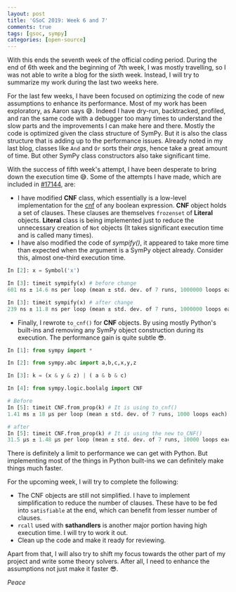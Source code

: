 ```yaml
---
layout: post
title: 'GSoC 2019: Week 6 and 7'
comments: true
tags: [gsoc, sympy]
categories: [open-source]
---
```

With this ends the seventh week of the official coding period. During the end of 6th week and the beginning of 7th week, I was mostly travelling, so I was not able to write a blog for the sixth week. Instead, I will try to summarize my work during the last two weeks here.

For the last few weeks, I have been focused on optimizing the code of new assumptions to enhance its performance. Most of my work has been exploratory, as Aaron says 😅. Indeed I have dry-run, backtracked, profiled, and ran the same code with a debugger too many times to understand the slow parts and the improvements I can make here and there. Mostly the code is optimized given the class structure of SymPy. But it is also the class structure that is adding up to the performance issues. Already noted in my last blog, classes like `And` and `Or` sorts their *args*, hence take a great amount of time. But other SymPy class constructors also take significant time.

With the success of fifth week's attempt, I have been desperate to bring down the execution time 😅. Some of the attempts I have made, which are included in [#17144](https://github.com/sympy/sympy/pull/17144), are:

* I have modified **CNF** class, which essentially is a low-level implementation for the [cnf](https://en.wikipedia.org/wiki/Conjunctive_normal_form) of any boolean expression. **CNF** object holds a set of clauses. These clauses are themselves `frozenset` of **Literal** objects. **Literal** class is being implemented just to reduce the unnecessary creation of `Not` objects (It takes significant execution time and is called many times).
* I have also modified the code of *sympify()*, it appeared to take more time than expected when the argument is a SymPy object already. Consider this, almost one-third execution time.

```python
In [2]: x = Symbol('x')

In [3]: timeit sympify(x) # before change
601 ns ± 14.6 ns per loop (mean ± std. dev. of 7 runs, 1000000 loops each)

In [3]: timeit sympify(x) # after change
239 ns ± 11.8 ns per loop (mean ± std. dev. of 7 runs, 1000000 loops each)
```

* Finally, I rewrote `to_cnf()` for **CNF** objects. By using mostly Python's built-ins and removing any SymPy object construction during its execution. The performance gain is quite subtle 😎.

```python
In [1]: from sympy import *

In [2]: from sympy.abc import a,b,c,x,y,z

In [3]: k = (x & y & z) | ( a & b & c)

In [4]: from sympy.logic.boolalg import CNF

# Before
In [5]: timeit CNF.from_prop(k) # It is using to_cnf()
1.41 ms ± 18 µs per loop (mean ± std. dev. of 7 runs, 1000 loops each)

# after
In [5]: timeit CNF.from_prop(k) # It is using the new to_CNF()
31.5 µs ± 1.48 µs per loop (mean ± std. dev. of 7 runs, 10000 loops each)
```

There is definitely a limit to performance we can get with Python. But implementing most of the things in Python built-ins we can definitely make things much faster.

For the upcoming week, I will try to complete the following:
* The CNF objects are still not simplified. I have to implement simplification to reduce the number of clauses. These have to be fed into `satisfiable` at the end, which can benefit from lesser number of clauses.
* `rcall` used with **sathandlers** is another major portion having high execution time. I will try to work it out.
* Clean up the code and make it ready for reviewing.

Apart from that, I will also try to shift my focus towards the other part of my project and write some theory solvers. After all, I need to enhance the assumptions not just make it faster 😎.

*Peace*
